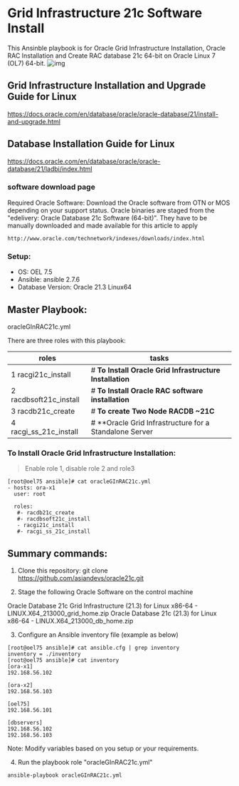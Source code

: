 # Grid Infrastructure 21c Software Install

This Ansinble playbook is for Oracle Grid Infrastructure Installation, Oracle RAC Installation and Create RAC database 21c 64-bit on Oracle Linux 7 (OL7) 64-bit.
![img](https://miro.medium.com/max/1400/1*Dn-ENgHGeaJk8kpJXE_Sdw.png)

## Grid Infrastructure Installation and Upgrade Guide for Linux
https://docs.oracle.com/en/database/oracle/oracle-database/21/install-and-upgrade.html

## Database Installation Guide for Linux
https://docs.oracle.com/en/database/oracle/oracle-database/21/ladbi/index.html

### software download page
Required Oracle Software: Download the Oracle software from OTN or MOS depending on your support status. Oracle binaries are staged from the "edelivery: Oracle Database 21c Software (64-bit)". They have to be manually downloaded and made available for this article to apply 
```
http://www.oracle.com/technetwork/indexes/downloads/index.html
```

### Setup:
 * OS: OEL 7.5 
 * Ansible: ansible 2.7.6
 * Database Version: Oracle 21.3 Linux64

## Master Playbook:
oracleGInRAC21c.yml

There are three roles with this playbook: 

roles                  | tasks
---------------------- | ---------------------------------
1 racgi21c_install     | # **To Install Oracle Grid Infrastructure Installation**
2 racdbsoft21c_install | # **To Install Oracle RAC software installation**
3 racdb21c_create      | # **To create Two Node RACDB ~21C**
4 racgi_ss_21c_install | # **Oracle Grid Infrastructure for a Standalone Server

### To Install Oracle Grid Infrastructure Installation:
> Enable role 1, disable role 2 and role3

```
[root@oel75 ansible]# cat oracleGInRAC21c.yml
- hosts: ora-x1
  user: root

  roles:
   #- racdb21c_create
   #- racdbsoft21c_install
   - racgi21c_install
   #- racgi_ss_21c_install
```

## Summary commands: 

1. Clone this repository:
    git clone https://github.com/asiandevs/oracle21c.git
    
2. Stage the following Oracle Software on the control machine

Oracle Database 21c Grid Infrastructure (21.3) for Linux x86-64
     - LINUX.X64_213000_grid_home.zip
Oracle Database 21c (21.3) for Linux x86-64 
     - LINUX.X64_213000_db_home.zip

3. Configure an Ansible inventory file (example as below) 
```
[root@oel75 ansible]# cat ansible.cfg | grep inventory
inventory = ./inventory
[root@oel75 ansible]# cat inventory
[ora-x1]
192.168.56.102

[ora-x2]
192.168.56.103

[oel75]
192.168.56.101

[dbservers]
192.168.56.102
192.168.56.103
```
Note: Modify variables based on you setup or your requirements. 

4. Run the playbook role "oracleGInRAC21c.yml"
```
ansible-playbook oracleGInRAC21c.yml  
```
